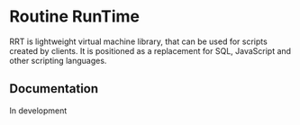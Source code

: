 # Routine RunTime
RRT is lightweight virtual machine library, that can be used for scripts created by clients. It is positioned as a replacement for SQL, JavaScript and other scripting languages.

## Documentation
In development
